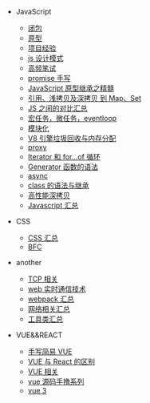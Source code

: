 - JavaScript

  - [闭包](closure.md)
  - [原型](prototype.md)
  - [项目经验](project.md)
  - [js 设计模式](stratrgy.md)
  - [高频笔试](showMeCode.md)
  - [promise 手写](promise.md)
  - [JavaScript 原型继承之精髓](constructor.md)
  - [引用、浅拷贝及深拷贝 到 Map、Set](weakMap.md)
  - [JS 之间的对比汇总](vsJs.md)
  - [宏任务，微任务，eventloop](eventloop.md)
  - [模块化](module.md)
  - [V8 引擎垃圾回收与内存分配](V8.md)
  - [proxy](proxy.md)
  - [Iterator 和 for...of 循环](Iterator.md)
  - [Generator 函数的语法](Generator.md)
  - [async](async.md)
  - [class 的语法与继承](class.md)
  - [高性能深拷贝](deepclone.md)
  - [Javascript 汇总](javaScript.md)

- CSS

  - [CSS 汇总](layout.md)
  - [BFC](bfc.md)

- another

  - [TCP 相关](TCP.md)
  - [web 实时通信技术](communication.md)
  - [webpack 汇总](webpack.md)
  - [网络相关汇总](http.md)
  - [工具类汇总](tool.md)

- VUE&&REACT
  - [手写简易 VUE](vue-mini.md)
  - [VUE 与 React 的区别](diff-vueReact.md)
  - [VUE 相关](vue-test.md)
  - [vue 源码手撸系列](vue-regionCode.md)
  - [vue 3](vue3.md)

